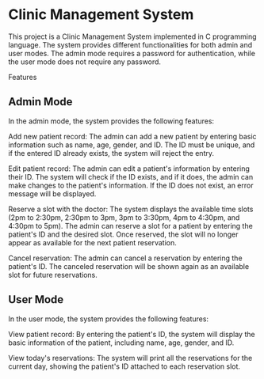 # Clinic Management System
This project is a Clinic Management System implemented in C programming language. The system provides different functionalities for both admin and user modes. The admin mode requires a password for authentication, while the user mode does not require any password.

Features
## Admin Mode
In the admin mode, the system provides the following features:

Add new patient record: The admin can add a new patient by entering basic information such as name, age, gender, and ID. The ID must be unique, and if the entered ID already exists, the system will reject the entry.

Edit patient record: The admin can edit a patient's information by entering their ID. The system will check if the ID exists, and if it does, the admin can make changes to the patient's information. If the ID does not exist, an error message will be displayed.

Reserve a slot with the doctor: The system displays the available time slots (2pm to 2:30pm, 2:30pm to 3pm, 3pm to 3:30pm, 4pm to 4:30pm, and 4:30pm to 5pm). The admin can reserve a slot for a patient by entering the patient's ID and the desired slot. Once reserved, the slot will no longer appear as available for the next patient reservation.

Cancel reservation: The admin can cancel a reservation by entering the patient's ID. The canceled reservation will be shown again as an available slot for future reservations.

## User Mode
In the user mode, the system provides the following features:

View patient record: By entering the patient's ID, the system will display the basic information of the patient, including name, age, gender, and ID.

View today's reservations: The system will print all the reservations for the current day, showing the patient's ID attached to each reservation slot.
